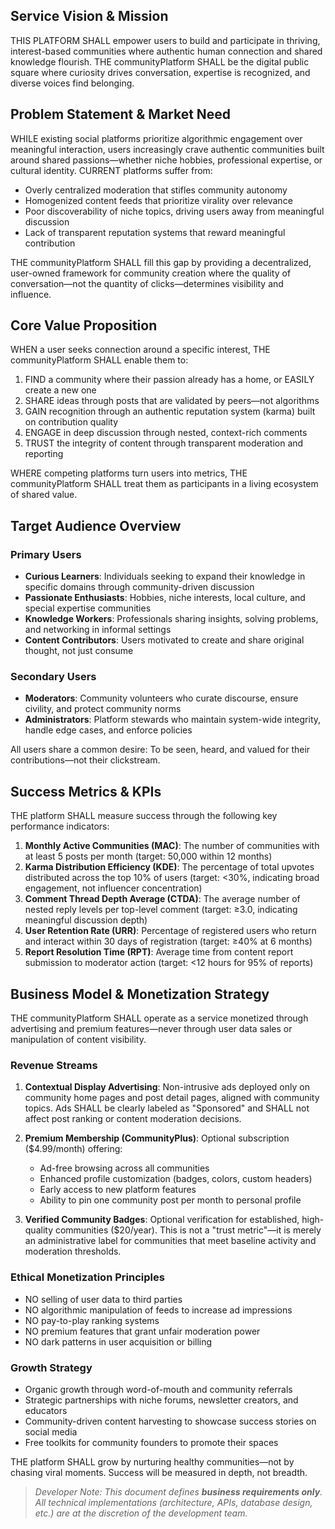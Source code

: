 ## Service Vision & Mission

THIS PLATFORM SHALL empower users to build and participate in thriving, interest-based communities where authentic human connection and shared knowledge flourish. THE communityPlatform SHALL be the digital public square where curiosity drives conversation, expertise is recognized, and diverse voices find belonging.

## Problem Statement & Market Need

WHILE existing social platforms prioritize algorithmic engagement over meaningful interaction, users increasingly crave authentic communities built around shared passions—whether niche hobbies, professional expertise, or cultural identity. CURRENT platforms suffer from:

- Overly centralized moderation that stifles community autonomy
- Homogenized content feeds that prioritize virality over relevance
- Poor discoverability of niche topics, driving users away from meaningful discussion
- Lack of transparent reputation systems that reward meaningful contribution

THE communityPlatform SHALL fill this gap by providing a decentralized, user-owned framework for community creation where the quality of conversation—not the quantity of clicks—determines visibility and influence.

## Core Value Proposition

WHEN a user seeks connection around a specific interest, THE communityPlatform SHALL enable them to:

1. FIND a community where their passion already has a home, or EASILY create a new one
2. SHARE ideas through posts that are validated by peers—not algorithms
3. GAIN recognition through an authentic reputation system (karma) built on contribution quality
4. ENGAGE in deep discussion through nested, context-rich comments
5. TRUST the integrity of content through transparent moderation and reporting

WHERE competing platforms turn users into metrics, THE communityPlatform SHALL treat them as participants in a living ecosystem of shared value.

## Target Audience Overview

### Primary Users
- **Curious Learners**: Individuals seeking to expand their knowledge in specific domains through community-driven discussion
- **Passionate Enthusiasts**: Hobbies, niche interests, local culture, and special expertise communities
- **Knowledge Workers**: Professionals sharing insights, solving problems, and networking in informal settings
- **Content Contributors**: Users motivated to create and share original thought, not just consume

### Secondary Users
- **Moderators**: Community volunteers who curate discourse, ensure civility, and protect community norms
- **Administrators**: Platform stewards who maintain system-wide integrity, handle edge cases, and enforce policies

All users share a common desire: To be seen, heard, and valued for their contributions—not their clickstream.

## Success Metrics & KPIs

THE platform SHALL measure success through the following key performance indicators:

1. **Monthly Active Communities (MAC)**: The number of communities with at least 5 posts per month (target: 50,000 within 12 months)
2. **Karma Distribution Efficiency (KDE)**: The percentage of total upvotes distributed across the top 10% of users (target: <30%, indicating broad engagement, not influencer concentration)
3. **Comment Thread Depth Average (CTDA)**: The average number of nested reply levels per top-level comment (target: ≥3.0, indicating meaningful discussion depth)
4. **User Retention Rate (URR)**: Percentage of registered users who return and interact within 30 days of registration (target: ≥40% at 6 months)
5. **Report Resolution Time (RPT)**: Average time from content report submission to moderator action (target: <12 hours for 95% of reports)

## Business Model & Monetization Strategy

THE communityPlatform SHALL operate as a service monetized through advertising and premium features—never through user data sales or manipulation of content visibility.

### Revenue Streams

1. **Contextual Display Advertising**: Non-intrusive ads deployed only on community home pages and post detail pages, aligned with community topics. Ads SHALL be clearly labeled as "Sponsored" and SHALL not affect post ranking or content moderation decisions.

2. **Premium Membership (CommunityPlus)**: Optional subscription ($4.99/month) offering:
   - Ad-free browsing across all communities
   - Enhanced profile customization (badges, colors, custom headers)
   - Early access to new platform features
   - Ability to pin one community post per month to personal profile

3. **Verified Community Badges**: Optional verification for established, high-quality communities ($20/year). This is not a "trust metric"—it is merely an administrative label for communities that meet baseline activity and moderation thresholds.

### Ethical Monetization Principles

- NO selling of user data to third parties
- NO algorithmic manipulation of feeds to increase ad impressions
- NO pay-to-play ranking systems
- NO premium features that grant unfair moderation power
- NO dark patterns in user acquisition or billing

### Growth Strategy

- Organic growth through word-of-mouth and community referrals
- Strategic partnerships with niche forums, newsletter creators, and educators
- Community-driven content harvesting to showcase success stories on social media
- Free toolkits for community founders to promote their spaces

THE platform SHALL grow by nurturing healthy communities—not by chasing viral moments. Success will be measured in depth, not breadth.

> *Developer Note: This document defines **business requirements only**. All technical implementations (architecture, APIs, database design, etc.) are at the discretion of the development team.*